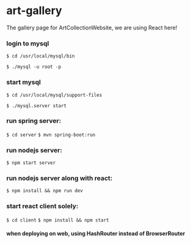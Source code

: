 # art-gallery
The gallery page for ArtCollectionWebsite, we are using React here!

### login to mysql
```$ cd /usr/local/mysql/bin```

```$ ./mysql -u root -p```

### start mysql
```$ cd /usr/local/mysql/support-files```

```$ ./mysql.server start```

### run spring server:
```$ cd server```
```$ mvn spring-boot:run```

### run nodejs server:
```$ npm start server```

### run nodejs server along with react:
```$ npm install && npm run dev```

### start react client solely:
```$ cd client```
```$ npm install && npm start```

#### when deploying on web, using HashRouter instead of BrowserRouter
